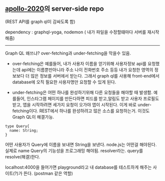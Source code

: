 ## [apollo-2020](https://github.com/fdsfdsg/apollo-2020)의 server-side repo
(REST API를 graph ql이 감싸도록 함)

dependency : graphql-yoga, nodemon ( 내가 파일을 수정할떄마다 서버를 재시작해줌)
***
Graph QL 왜쓰냐? over-fetching과 under-fetching을 막을수 있음.

- over-fetching은 예를들어, 내가 사용자 이름을 얻기위해 사용자정보 api를 요청했는데 api에는 이름뿐만아니라 주소 나이 전화번호 주소 등등 내가 요청한 영역의 정보보다 더 많은 정보를 서버에서 받는다. 그래서 graph ql를 사용해 front-end에서 database에 오직 필요한 사용자명만 요청할 수 있게 된다.

- under-fetching은 어떤 하나를 완성하기위해 다른 요청들을 해야할 때 발생함. 예를들어, 인스타그램 페이지를 만든다하면 피드를 받고,알림도 받고 사용자 프로필도 받고, 앱을 시작하려면 세가지 요청이 오가야 앱이 시작된다. 이게 바로 under-fetching이다. REST에서 하나를 완성하려고 많은 소스를 요청하는거. 이것도 Graph QL이 해결가능.

```
type Query{
  name: String;
}
```
어떤 사용자가 Query에 이름을 보내면 String을 보낸다.
node.js는 어떤걸 해야된다. 실제로 name Query의 기능성을 프로그래밍 해야됨. resolver라는.
query를 resolve(해결)한다.

localhost:4000을 들어가면 playground라고 내 database를 테스트하게 해주는 사이트(?)가 뜬다. (postman 같은 역할) 
